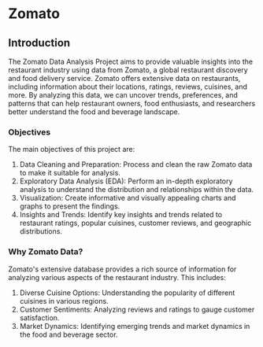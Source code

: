 # Zomato
## Introduction

The Zomato Data Analysis Project aims to provide valuable insights into the restaurant industry using data from Zomato, a global restaurant discovery and food delivery service. Zomato offers extensive data on restaurants, including information about their locations, ratings, reviews, cuisines, and more. By analyzing this data, we can uncover trends, preferences, and patterns that can help restaurant owners, food enthusiasts, and researchers better understand the food and beverage landscape.

### Objectives
The main objectives of this project are:

1. Data Cleaning and Preparation: Process and clean the raw Zomato data to make it suitable for analysis.
2. Exploratory Data Analysis (EDA): Perform an in-depth exploratory analysis to understand the distribution and relationships within the data.
3. Visualization: Create informative and visually appealing charts and graphs to present the findings.
4. Insights and Trends: Identify key insights and trends related to restaurant ratings, popular cuisines, customer reviews, and geographic distributions.

### Why Zomato Data?
Zomato's extensive database provides a rich source of information for analyzing various aspects of the restaurant industry. This includes:

1. Diverse Cuisine Options: Understanding the popularity of different cuisines in various regions.
2. Customer Sentiments: Analyzing reviews and ratings to gauge customer satisfaction.
3. Market Dynamics: Identifying emerging trends and market dynamics in the food and beverage sector.
